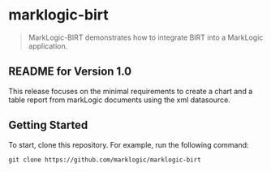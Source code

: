 # marklogic-birt

> MarkLogic-BIRT demonstrates how to integrate BIRT into a MarkLogic application.

## README for Version 1.0

This release focuses on the minimal requirements to create a chart and a table report from markLogic documents using the xml datasource.

## Getting Started


To start, clone this repository. For example, run the following command:  

```
git clone https://github.com/marklogic/marklogic-birt




